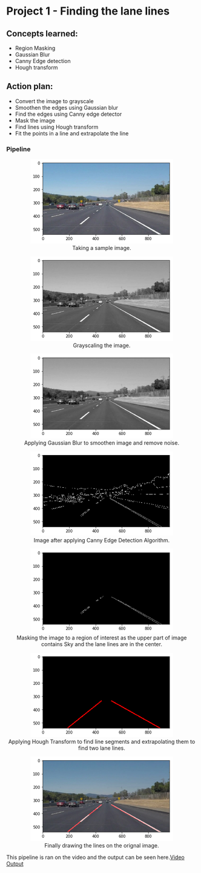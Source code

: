 
# Project 1 - Finding the lane lines

## Concepts learned:
* Region Masking
* Gaussian Blur
* Canny Edge detection
* Hough transform

## Action plan:
* Convert the image to grayscale
* Smoothen the edges using Gaussian blur
* Find the edges using Canny edge detector
* Mask the image
* Find lines using Hough transform
* Fit the points in a line and extrapolate the line

### Pipeline

<p align="center">
  <img src="./readme-files/output_2_2.png">
    <br>
  Taking a sample image.
</p>

<p align="center">
  <img src="./readme-files/output_6_1.png">
    <br>
  Grayscaling the image.
</p>

<p align="center">
  <img src="./readme-files/output_8_0.png">
    <br>
  Applying Gaussian Blur to smoothen image and remove noise. 
</p>

<p align="center">
  <img src="./readme-files/output_10_0.png">
    <br>
  Image after applying Canny Edge Detection Algorithm.
</p>

<p align="center">
  <img src="./readme-files/output_12_1.png">
    <br>
  Masking the image to a region of interest as the upper part of image contains Sky and the lane lines are in the center. 
</p>

<p align="center">
  <img src="./readme-files/output_13_0.png">
    <br>
  Applying Hough Transform to find line segments and extrapolating them to find two lane lines.  
</p>

<p align="center">
  <img src="./readme-files/output_14_1.png">
    <br>
  Finally drawing the lines on the orignal image.  
</p>


This pipeline is ran on the video and the output can be seen here.[Video Output](https://youtu.be/cbQyKotdif4)
